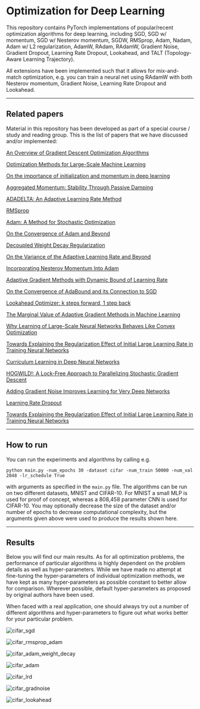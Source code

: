 # Optimization for Deep Learning

This repository contains PyTorch implementations of popular/recent optimization algorithms for deep learning, including SGD, SGD w/ momentum, SGD w/ Nesterov momentum, SGDW, RMSprop, Adam, Nadam, Adam w/ L2 regularization, AdamW, RAdam, RAdamW, Gradient Noise, Gradient Dropout, Learning Rate Dropout, Lookahead, and TALT (Topology-Aware Learning Trajectory).

All extensions have been implemented such that it allows for mix-and-match optimization, e.g. you can train a neural net using RAdamW with both Nesterov momentum, Gradient Noise, Learning Rate Dropout and Lookahead.

_____


## Related papers

Material in this repository has been developed as part of a special course / study and reading group. This is the list of papers that we have discussed and/or implemented:

[An Overview of Gradient Descent Optimization Algorithms](https://arxiv.org/abs/1609.04747)

[Optimization Methods for Large-Scale Machine Learning](https://arxiv.org/abs/1606.04838)

[On the importance of initialization and momentum in deep learning](https://www.cs.toronto.edu/~fritz/absps/momentum.pdf)

[Aggregated Momentum: Stability Through Passive Damping](https://arxiv.org/abs/1804.00325)

[ADADELTA: An Adaptive Learning Rate Method](https://arxiv.org/abs/1212.5701)

[RMSprop](http://www.cs.toronto.edu/~tijmen/csc321/slides/lecture_slides_lec6.pdf)

[Adam: A Method for Stochastic Optimization](https://arxiv.org/abs/1412.6980)

[On the Convergence of Adam and Beyond](https://arxiv.org/abs/1904.09237)

[Decoupled Weight Decay Regularization](https://arxiv.org/abs/1711.05101)

[On the Variance of the Adaptive Learning Rate and Beyond](https://arxiv.org/abs/1908.03265v1)

[Incorporating Nesterov Momentum Into Adam](https://openreview.net/pdf?id=OM0jvwB8jIp57ZJjtNEZ)

[Adaptive Gradient Methods with Dynamic Bound of Learning Rate](https://arxiv.org/abs/1902.09843)

[On the Convergence of AdaBound and its Connection to SGD](https://arxiv.org/abs/1908.04457v1)

[Lookahead Optimizer: k steps forward, 1 step back](https://arxiv.org/abs/1907.08610)

[The Marginal Value of Adaptive Gradient Methods in Machine Learning](https://arxiv.org/abs/1705.08292)

[Why Learning of Large-Scale Neural Networks Behaves Like Convex Optimization](https://arxiv.org/abs/1903.02140v1)

[Towards Explaining the Regularization Effect of Initial Large Learning Rate in Training Neural Networks](https://arxiv.org/abs/1907.04595)

[Curriculum Learning in Deep Neural Networks](https://arxiv.org/abs/1904.12887)

[HOGWILD!: A Lock-Free Approach to Parallelizing Stochastic Gradient Descent](https://arxiv.org/abs/1106.5730)

[Adding Gradient Noise Improves Learning for Very Deep Networks](https://arxiv.org/abs/1511.06807)

[Learning Rate Dropout](https://arxiv.org/abs/1912.00144)

[Towards Explaining the Regularization Effect of Initial Large Learning Rate in Training Neural Networks](https://arxiv.org/abs/1907.04595)

_____


## How to run

You can run the experiments and algorithms by calling e.g.

```python main.py -num_epochs 30 -dataset cifar -num_train 50000 -num_val 2048 -lr_schedule True```

with arguments as specified in the ```main.py``` file. The algorithms can be run on two different datasets, MNIST and CIFAR-10. For MNIST a small MLP is used for proof of concept, whereas a 808,458 parameter CNN is used for CIFAR-10. You may optionally decrease the size of the dataset and/or number of epochs to decrease computational complexity, but the arguments given above were used to produce the results shown here.

_____


## Results

Below you will find our main results. As for all optimization problems, the performance of particular algorithms is highly dependent on the problem details as well as hyper-parameters. While we have made no attempt at fine-tuning the hyper-parameters of individual optimization methods, we have kept as many hyper-parameters as possible constant to better allow for comparison. Wherever possible, default hyper-parameters as proposed by original authors have been used.

When faced with a real application, one should always try out a number of different algorithms and hyper-parameters to figure out what works better for your particular problem.

![cifar_sgd](https://raw.githubusercontent.com/nicklashansen/neural-net-optimization/master/results/loss_cifar_sgd.png)

![cifar_rmsprop_adam](https://raw.githubusercontent.com/nicklashansen/neural-net-optimization/master/results/loss_cifar_rmsprop_adam.png)

![cifar_adam_weight_decay](https://raw.githubusercontent.com/nicklashansen/neural-net-optimization/master/results/loss_cifar_adam_weight_decay.png)

![cifar_adam](https://raw.githubusercontent.com/nicklashansen/neural-net-optimization/master/results/loss_cifar_adam.png)

![cifar_lrd](https://raw.githubusercontent.com/nicklashansen/neural-net-optimization/master/results/loss_cifar_lrd.png)

![cifar_gradnoise](https://raw.githubusercontent.com/nicklashansen/neural-net-optimization/master/results/loss_cifar_gradnoise.png)

![cifar_lookahead](https://raw.githubusercontent.com/nicklashansen/neural-net-optimization/master/results/loss_cifar_lookahead.png)
